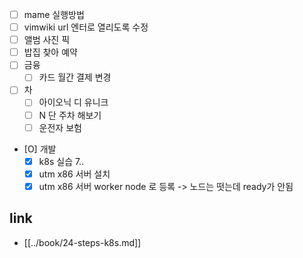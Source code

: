 - [ ] mame 실행방법
- [ ] vimwiki url 엔터로 열리도록 수정
- [ ] 앨범 사진 픽
- [ ] 밥집 찾아 예약
- [ ] 금융
  - [ ] 카드 월간 결제 변경
- [ ] 차
  - [ ] 아이오닉 디 유니크
  - [ ] N 단 주차 해보기
  - [ ] 운전자 보험
- [O] 개발
  - [X] k8s 실습 7..
  - [X] utm x86 서버 설치
  - [X] utm x86 서버 worker node 로 등록
        -> 노드는 떳는데 ready가 안됨

## link
- [[../book/24-steps-k8s.md]]
